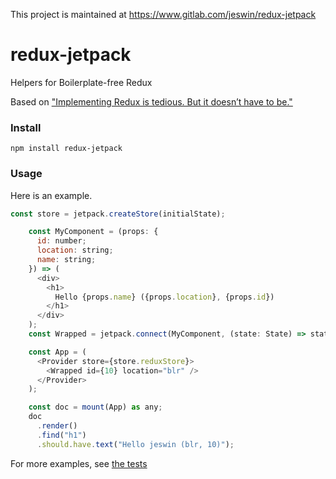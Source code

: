 This project is maintained at https://www.gitlab.com/jeswin/redux-jetpack

# redux-jetpack

Helpers for Boilerplate-free Redux

Based on ["Implementing Redux is tedious. But it doesn’t have to be."](https://medium.com/@jeswin/implementing-redux-is-tedious-but-it-doesnt-have-to-be-33702a1fb1dd)

### Install
```
npm install redux-jetpack
```

### Usage

Here is an example. 

```js
const store = jetpack.createStore(initialState);

    const MyComponent = (props: {
      id: number;
      location: string;
      name: string;
    }) => (
      <div>
        <h1>
          Hello {props.name} ({props.location}, {props.id})
        </h1>
      </div>
    );
    const Wrapped = jetpack.connect(MyComponent, (state: State) => state.user);

    const App = (
      <Provider store={store.reduxStore}>
        <Wrapped id={10} location="blr" />
      </Provider>
    );

    const doc = mount(App) as any;
    doc
      .render()
      .find("h1")
      .should.have.text("Hello jeswin (blr, 10)");
```

For more examples, see [the tests](https://github.com/jeswin/redux-jetpack/blob/master/src/test/test.tsx)  